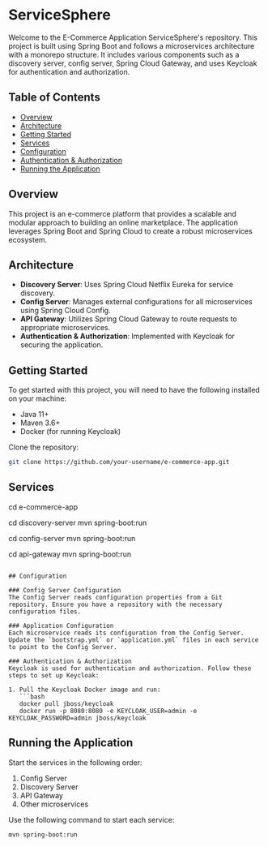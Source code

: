# ServiceSphere

Welcome to the E-Commerce Application ServiceSphere's repository. This project is built using Spring Boot and follows a microservices architecture with a monorepo structure. It includes various components such as a discovery server, config server, Spring Cloud Gateway, and uses Keycloak for authentication and authorization.

## Table of Contents
- [Overview](#overview)
- [Architecture](#architecture)
- [Getting Started](#getting-started)
- [Services](#services)
- [Configuration](#configuration)
- [Authentication & Authorization](#authentication--authorization)
- [Running the Application](#running-the-application)

## Overview
This project is an e-commerce platform that provides a scalable and modular approach to building an online marketplace. The application leverages Spring Boot and Spring Cloud to create a robust microservices ecosystem.

## Architecture
- **Discovery Server**: Uses Spring Cloud Netflix Eureka for service discovery.
- **Config Server**: Manages external configurations for all microservices using Spring Cloud Config.
- **API Gateway**: Utilizes Spring Cloud Gateway to route requests to appropriate microservices.
- **Authentication & Authorization**: Implemented with Keycloak for securing the application.

## Getting Started
To get started with this project, you will need to have the following installed on your machine:
- Java 11+
- Maven 3.6+
- Docker (for running Keycloak)

Clone the repository:
```bash
git clone https://github.com/your-username/e-commerce-app.git
```

## Services
cd e-commerce-app

cd discovery-server
mvn spring-boot:run

cd config-server
mvn spring-boot:run

cd api-gateway
mvn spring-boot:run
```

## Configuration

### Config Server Configuration
The Config Server reads configuration properties from a Git repository. Ensure you have a repository with the necessary configuration files.

### Application Configuration
Each microservice reads its configuration from the Config Server. Update the `bootstrap.yml` or `application.yml` files in each service to point to the Config Server.

### Authentication & Authorization
Keycloak is used for authentication and authorization. Follow these steps to set up Keycloak:

1. Pull the Keycloak Docker image and run:
   ```bash
   docker pull jboss/keycloak
   docker run -p 8080:8080 -e KEYCLOAK_USER=admin -e KEYCLOAK_PASSWORD=admin jboss/keycloak
   ```
## Running the Application
Start the services in the following order:

1. Config Server
2. Discovery Server
3. API Gateway
4. Other microservices

Use the following command to start each service:

```bash
mvn spring-boot:run
```
